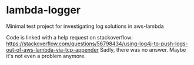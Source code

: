 # lambda-logger
Minimal test project for investigating log solutions in aws-lambda

Code is linked with a help request on stackoverflow: https://stackoverflow.com/questions/56798434/using-log4j-to-push-logs-out-of-aws-lambda-via-tcp-appender
Sadly, there was no answer. Maybe it's not even a problem anymore.
